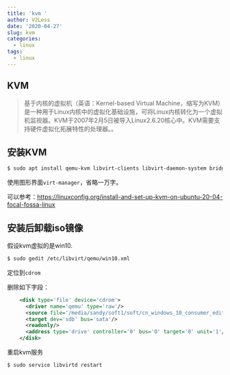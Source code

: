 ```yaml
---
title: 'kvm '
author: V2Less
date: '2020-04-27'
slug: kvm
categories:
  - linux
tags:
  - linux
---
```

## KVM

>基于内核的虚拟机（英语：Kernel-based Virtual Machine，缩写为KVM）是一种用于Linux内核中的虚拟化基础设施，可将Linux内核转化为一个虚拟机监视器。KVM于2007年2月5日被导入Linux2.6.20核心中。KVM需要支持硬件虚拟化拓展特性的处理器。。

## 安装KVM

```bash
$ sudo apt install qemu-kvm libvirt-clients libvirt-daemon-system bridge-utils virt-manager

```

使用图形界面`virt-manager`，省略一万字。

可以参考：https://linuxconfig.org/install-and-set-up-kvm-on-ubuntu-20-04-focal-fossa-linux



## 安装后卸载iso镜像

假设kvm虚拟的是win10.

```bash
$ sudo gedit /etc/libvirt/qemu/win10.xml
```

定位到`cdrom`

删除如下字段：

```xml
    <disk type='file' device='cdrom'>
      <driver name='qemu' type='raw'/>
      <source file='/media/sandy/soft1/soft/cn_windows_10_consumer_editions_version_1909_x64_dvd_76365bf8.iso'/>
      <target dev='sdb' bus='sata'/>
      <readonly/>
      <address type='drive' controller='0' bus='0' target='0' unit='1'/>
    </disk>
```

重启kvm服务

```bash
$ sudo service libvirtd restart
```

